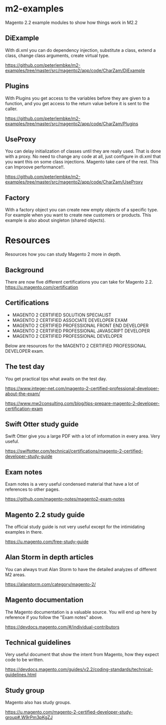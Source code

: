 # m2-examples
Magento 2.2 example modules to show how things work in M2.2

DiExample
---------
With di.xml you can do dependency injection, substitute a class, extend a class, change class arguments, create virtual type.

https://github.com/peterlembke/m2-examples/tree/master/src/magento2/app/code/CharZam/DiExample

Plugins
-------
With Plugins you get access to the variables before they are given to a function, 
and you get access to the return value before it is sent to the caller.

https://github.com/peterlembke/m2-examples/tree/master/src/magento2/app/code/CharZam/Plugins

UseProxy
--------
You can delay initialization of classes until they are really used. That is done with a proxy.
No need to change any code at all, just configure in di.xml that you want this on some class injections. Magento take care of the rest. This can Improove performance!!.

https://github.com/peterlembke/m2-examples/tree/master/src/magento2/app/code/CharZam/UseProxy

Factory
-------
With a factory object you can create new empty objects of a specific type.
For example when you want to create new customers or products.
This example is also about singleton (shared objects).

# Resources
Resources how you can study Magento 2 more in depth.

Background
----------
There are now five different certifications you can take for Magento 2.2.
https://u.magento.com/certification

Certifications
--------------
- MAGENTO 2 CERTIFIED SOLUTION SPECIALIST
- MAGENTO 2 CERTIFIED ASSOCIATE DEVELOPER EXAM
- MAGENTO 2 CERTIFIED PROFESSIONAL FRONT END DEVELOPER
- MAGENTO 2 CERTIFIED PROFESSIONAL JAVASCRIPT DEVELOPER
- MAGENTO 2 CERTIFIED PROFESSIONAL DEVELOPER

Below are resources for the MAGENTO 2 CERTIFIED PROFESSIONAL DEVELOPER exam.

The test day
------------
You get practical tips what awaits on the test day.

https://www.integer-net.com/magento-2-certified-professional-developer-about-the-exam/

https://www.mw2consulting.com/blog/tips-prepare-magento-2-developer-certification-exam

Swift Otter study guide
-----------------------
Swift Otter give you a large PDF with a lot of information in every area. Very useful.

https://swiftotter.com/technical/certifications/magento-2-certified-developer-study-guide

Exam notes
----------
Exam notes is a very useful condensed material that have a lot of references to other pages.

https://github.com/magento-notes/magento2-exam-notes

Magento 2.2 study guide
-----------------------
The official study guide is not very useful except for the intimidating examples in there.

https://u.magento.com/free-study-guide

Alan Storm in depth articles
----------------------------
You can always trust Alan Storm to have the detailed analyzes of different M2 areas.

https://alanstorm.com/category/magento-2/

Magento documentation
---------------------
The Magento documentation is a valuable source.
You will end up here by reference if you follow the "Exam notes" above.

https://devdocs.magento.com/#/individual-contributors

Technical guidelines
--------------------
Very useful document that show the intent from Magento, how they expect code to be written.

https://devdocs.magento.com/guides/v2.2/coding-standards/technical-guidelines.html

Study group
-----------
Magento also has study groups.

https://u.magento.com/magento-2-certified-developer-study-group#.W9rPm3pKgZJ

